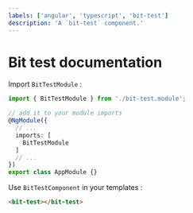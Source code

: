 ```yaml
---
labels: ['angular', 'typescript', 'bit-test']
description: 'A `bit-test` component.'
---
```


# Bit test documentation
Import `BitTestModule` :

```typescript
import { BitTestModule } from './bit-test.module';

// add it to your module imports
@NgModule({
  // ...
  imports: [
    BitTestModule
  ]
  // ...
})
export class AppModule {}
```

Use `BitTestComponent` in your templates :

```html
<bit-test></bit-test>
```
